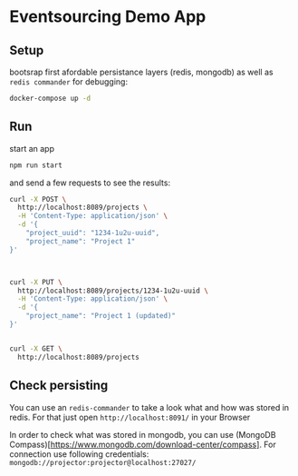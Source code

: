 # Eventsourcing Demo App

## Setup

bootsrap first afordable persistance layers (redis, mongodb) as well as `redis commander` for debugging:
```sh
docker-compose up -d
```


## Run

start an app 
```sh
npm run start
````


and send a few requests to see the results:
```sh
curl -X POST \
  http://localhost:8089/projects \
  -H 'Content-Type: application/json' \
  -d '{
	"project_uuid": "1234-1u2u-uuid",
	"project_name": "Project 1"
}'



curl -X PUT \
  http://localhost:8089/projects/1234-1u2u-uuid \
  -H 'Content-Type: application/json' \
  -d '{
	"project_name": "Project 1 (updated)"
}'


curl -X GET \
  http://localhost:8089/projects

````




## Check persisting


You can use an `redis-commander` to take a look what and how was stored in redis. For that just open `http://localhost:8091/` in your Browser

In order to check what was stored in mongodb, you can use (MongoDB Compass)[https://www.mongodb.com/download-center/compass]. For connection use following credentials: `mongodb://projector:projector@localhost:27027/`



